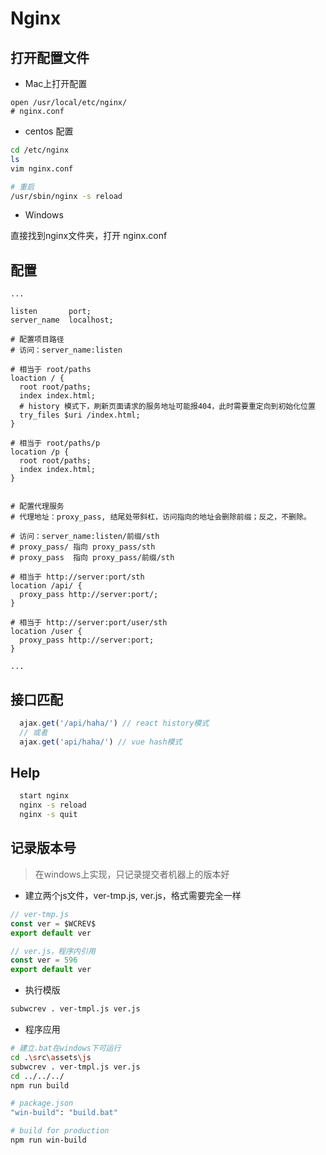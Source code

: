 # Nginx

## 打开配置文件

- Mac上打开配置

```bsh
open /usr/local/etc/nginx/
# nginx.conf
```

- centos 配置

```bash
cd /etc/nginx
ls
vim nginx.conf

# 重启
/usr/sbin/nginx -s reload
```

- Windows

直接找到nginx文件夹，打开 nginx.conf

## 配置

```nginx
...

listen       port;
server_name  localhost;

# 配置项目路径
# 访问：server_name:listen

# 相当于 root/paths
loaction / {
  root root/paths;
  index index.html;
  # history 模式下，刷新页面请求的服务地址可能报404，此时需要重定向到初始化位置
  try_files $uri /index.html;
}

# 相当于 root/paths/p
location /p {
  root root/paths;
  index index.html;
}


# 配置代理服务
# 代理地址：proxy_pass, 结尾处带斜杠，访问指向的地址会删除前缀；反之，不删除。

# 访问：server_name:listen/前缀/sth
# proxy_pass/ 指向 proxy_pass/sth
# proxy_pass  指向 proxy_pass/前缀/sth

# 相当于 http://server:port/sth
location /api/ {
  proxy_pass http://server:port/;
}

# 相当于 http://server:port/user/sth
location /user {
  proxy_pass http://server:port;
}

...
```

## 接口匹配

```js
  ajax.get('/api/haha/') // react history模式
  // 或者
  ajax.get('api/haha/') // vue hash模式
```

## Help

```bash
  start nginx
  nginx -s reload
  nginx -s quit
```

## 记录版本号

> 在windows上实现，只记录提交者机器上的版本好

- 建立两个js文件，ver-tmp.js, ver.js，格式需要完全一样

```js
// ver-tmp.js
const ver = $WCREV$
export default ver

// ver.js，程序内引用
const ver = 596
export default ver
```

- 执行模版

```bash
subwcrev . ver-tmpl.js ver.js
```

- 程序应用

```bash
# 建立.bat在windows下可运行
cd .\src\assets\js
subwcrev . ver-tmpl.js ver.js
cd ../../../
npm run build

# package.json
"win-build": "build.bat"

# build for production
npm run win-build
```
